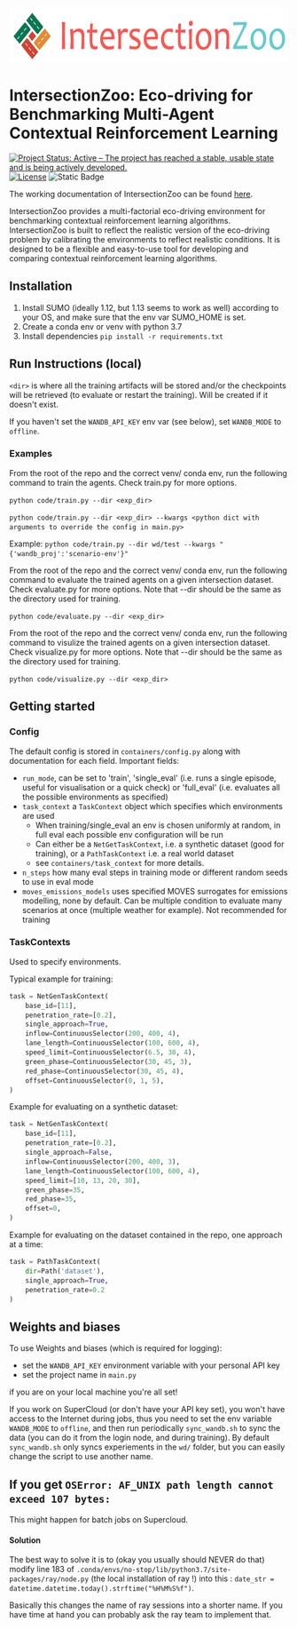 <p align="center">
  <img src="logo.png" width="600px" height="100px" alt="IntersectionZoo Logo">
</p>

# IntersectionZoo: Eco-driving for Benchmarking Multi-Agent Contextual Reinforcement Learning

[![Project Status: Active – The project has reached a stable, usable state and is being actively developed.](https://www.repostatus.org/badges/latest/active.svg)](https://www.repostatus.org/#active)
[![License](http://img.shields.io/badge/license-MIT-brightgreen.svg?style=flat)](https://github.com/mit-wu-lab/scenarioenv/blob/main/LICENSE)
![Static Badge](https://img.shields.io/badge/documentation-available-green)

The working documentation of IntersectionZoo can be found [here](https://greenwave-docs.readthedocs.io/en/latest/).

IntersectionZoo provides a multi-factorial eco-driving environment for benchmarking contextual reinforcement learning algorithms. IntersectionZoo is built to reflect the realistic version of the eco-driving problem by calibrating the environments to reflect realistic conditions. It is designed to be a flexible and easy-to-use tool for developing and comparing contextual reinforcement learning algorithms.

## Installation

1. Install SUMO (ideally 1.12, but 1.13 seems to work as well) according to your OS, and make sure that the env var SUMO_HOME is set.
2. Create a conda env or venv with python 3.7
3. Install dependencies `pip install -r requirements.txt`

## Run Instructions (local)
`<dir>` is where all the training artifacts will be stored and/or the checkpoints will be retrieved (to evaluate or restart the training). Will be created if it doesn't exist.

If you haven't set the `WANDB_API_KEY` env var (see below), set `WANDB_MODE` to `offline`.

### Examples
From the root of the repo and the correct venv/ conda env, run the following command to train the agents. Check train.py for more options.

`python code/train.py --dir <exp_dir>`

`python code/train.py --dir <exp_dir> --kwargs <python dict with arguments to override the config in main.py>`

Example:
`python code/train.py --dir wd/test --kwargs "{'wandb_proj':'scenario-env'}" `

From the root of the repo and the correct venv/ conda env, run the following command to evaluate the trained agents on a given intersection dataset. Check evaluate.py for more options. Note that --dir should be the same as the directory used for training.

`python code/evaluate.py --dir <exp_dir>`

From the root of the repo and the correct venv/ conda env, run the following command to visulize the trained agents on a given intersection dataset. Check visualize.py for more options. Note that --dir should be the same as the directory used for training.

`python code/visualize.py --dir <exp_dir>`

## Getting started

### Config
The default config is stored in `containers/config.py` along with documentation for each field.
Important fields:

- `run_mode`, can be set to 'train',  'single_eval'
(i.e. runs a single episode, useful for visualisation or a quick check) or 'full_eval'
(i.e. evaluates all the possible environments as specified)
- `task_context` a `TaskContext` object which specifies which environments are used
  - When training/single_eval an env is chosen uniformly at random, in full eval each possible env configuration will be run
  - Can either be a `NetGetTaskContext`, i.e. a synthetic dataset (good for training), or a `PathTaskContext` i.e. a real world dataset
  - see `containers/task_context` for more details.
- `n_steps` how many eval steps in training mode or different random seeds to use in eval mode
- `moves_emissions_models` uses specified MOVES surrogates for emissions modelling, none by default. Can be multiple condition to evaluate many scenarios at once (multiple weather for example).
Not recommended for training

### TaskContexts

Used to specify environments.

Typical example for training:
```python
task = NetGenTaskContext(
    base_id=[11],
    penetration_rate=[0.2],
    single_approach=True,
    inflow=ContinuousSelector(200, 400, 4),
    lane_length=ContinuousSelector(100, 600, 4),
    speed_limit=ContinuousSelector(6.5, 30, 4),
    green_phase=ContinuousSelector(30, 45, 3),
    red_phase=ContinuousSelector(30, 45, 4),
    offset=ContinuousSelector(0, 1, 5),
)
```

Example for evaluating on a synthetic dataset:
```python
task = NetGenTaskContext(
    base_id=[11],
    penetration_rate=[0.2],
    single_approach=False,
    inflow=ContinuousSelector(200, 400, 3),
    lane_length=ContinuousSelector(100, 600, 4),
    speed_limit=[10, 13, 20, 30],
    green_phase=35,
    red_phase=35,
    offset=0,
)
```

Example for evaluating on the dataset contained in the repo, one approach at a time:
```python
task = PathTaskContext(
    dir=Path('dataset'),
    single_approach=True,
    penetration_rate=0.2
)
```

## Weights and biases

To use Weights and biases (which is required for logging):

- set the ``WANDB_API_KEY`` environment variable with your personal API key
- set the project name in ``main.py``

if you are on your local machine you're all set!

If you work on SuperCloud (or don't have your API key set), you won't have access to the Internet during jobs, thus you need to set the env variable 
``WANDB_MODE`` to ``offline``, and then run periodically ``sync_wandb.sh`` to sync the data (you can do it from the 
login node, and during training). By default ``sync_wandb.sh`` only syncs experiements in the ``wd/`` folder, but you
can easily change the script to use another name.


## If you get `OSError: AF_UNIX path length cannot exceed 107 bytes:`
This might happen for batch jobs on Supercloud.

#### Solution

The best way to solve it is to (okay you usually should NEVER do that) modify line 183 of `.conda/envs/no-stop/lib/python3.7/site-packages/ray/node.py`
(the local installation of ray !) into this : `date_str = datetime.datetime.today().strftime("%H%M%S%f")`.

Basically this changes the name of ray sessions into a shorter name.
If you have time at hand you can probably ask the ray team to implement that.
